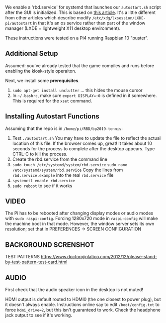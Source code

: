 We enable a 'rbd.service' for systemd that launches our `autostart.sh` script after the GUI is initialized. This is based on [this article](https://jonathanmh.com/raspberry-pi-4-kiosk-wall-display-dashboard/). It's a little different from other articles which describe modify `/etc/xdg/lxsession/LXDE-pi/autostart` in that it's an os service rather than part of the window manager (LXDE = lightweight X11 desktop environment). 

These instructions were tested on a Pi4 running Raspbian 10 "buster". 

## Additional Setup

Assumed: you've already tested that the game compiles and runs before enabling the kiosk-style operaiton.

Next, we install some **prerequisites**. 

1. `sudo apt-get install unclutter` ... this hides the mouse cursor
2. In `~/.bashrc`, make sure `export DISPLAY=:0` is defined in it somewhere. This is required for the `xset` command.

## Installing Autostart Functions

Assuming that the repo is in `/home/pi/RBD/bp2019-tennis`:

1. Test `./autostart.sh`
   You may have to update the file to reflect the actual location of this file.
   If the browser comes up, great! It takes about 10 seconds for the process to complete after the desktop appears.
   Type CTRL-C to kill the process.
2. Create the rbd.service from the command line
3. `sudo touch /etc/systemd/system/rbd.service`
   `sudo nano /etc/systemd/system/rbd.service`
   Copy the lines from `rbd.service.example` into the real `rbd.service` file
4. `systemctl enable rbd.service`
5. `sudo reboot` to see if it works

## VIDEO

The Pi has to be rebooted after changing display modes or audio modes with `sudo raspi-config`. Forcing 1280x720 mode in `raspi-config` will make the machine boot in that mode. However, the window server sets its own resolution; set that in PREFERENCES -> SCREEN CONFIGURATION 

## BACKGROUND SCRENSHOT
TEST PATTERNS
https://www.doctorojiplatico.com/2012/12/please-stand-by-test-pattern-test-card.html

## AUDIO

First check that the audio speaker icon in the desktop is not muted! 

HDMI output is default routed to HDMI0 (the one closest to power plug), but it doesn't always enable.
Instructions online say to edit `/boot/config.txt` to force `hdmi_drive=2`, but this isn't guaranteed to work.
Check the headphone jack output to see if it's working. 




